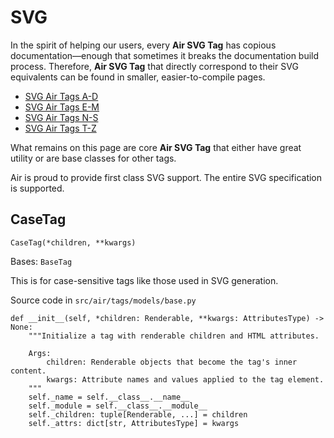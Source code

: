 # SVG

In the spirit of helping our users, every **Air SVG Tag** has copious documentation—enough that sometimes it breaks the documentation build process. Therefore, **Air SVG Tag** that directly correspond to their SVG equivalents can be found in smaller, easier-to-compile pages.

- [SVG Air Tags A-D](svg-tags-a-d/)
- [SVG Air Tags E-M](svg-tags-e-m/)
- [SVG Air Tags N-S](svg-tags-n-s/)
- [SVG Air Tags T-Z](svg-tags-t-z/)

What remains on this page are core **Air SVG Tag** that either have great utility or are base classes for other tags.

Air is proud to provide first class SVG support. The entire SVG specification is supported.

## CaseTag

```
CaseTag(*children, **kwargs)
```

Bases: `BaseTag`

This is for case-sensitive tags like those used in SVG generation.

Source code in `src/air/tags/models/base.py`

```
def __init__(self, *children: Renderable, **kwargs: AttributesType) -> None:
    """Initialize a tag with renderable children and HTML attributes.

    Args:
        children: Renderable objects that become the tag's inner content.
        kwargs: Attribute names and values applied to the tag element.
    """
    self._name = self.__class__.__name__
    self._module = self.__class__.__module__
    self._children: tuple[Renderable, ...] = children
    self._attrs: dict[str, AttributesType] = kwargs
```
